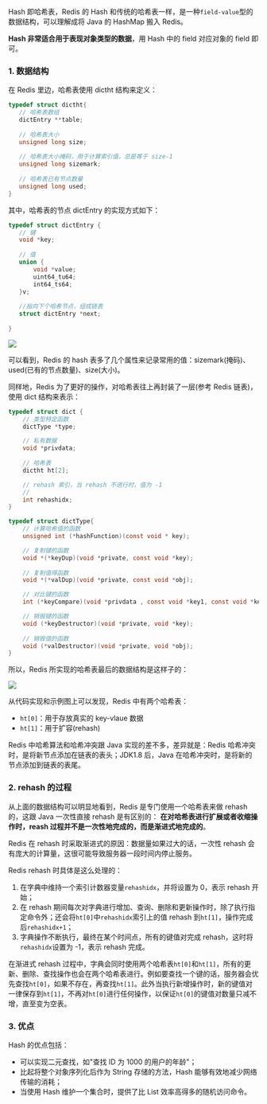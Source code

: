 Hash 即哈希表，Redis 的 Hash 和传统的哈希表一样，是一种`field-value`型的数据结构，可以理解成将 Java 的 HashMap 搬入 Redis。

**Hash 非常适合用于表现对象类型的数据**，用 Hash 中的 field 对应对象的 field 即可。

### 1. 数据结构

在 Redis 里边，哈希表使用 dictht 结构来定义：

```c
typedef struct dictht{ 
   // 哈希表数组
   dictEntry **table;  
    
   // 哈希表大小
   unsigned long size;    
    
   // 哈希表大小掩码，用于计算索引值，总是等于 size-1
   unsigned long sizemark;     
    
   // 哈希表已有节点数量
   unsigned long used; 
}
```

其中，哈希表的节点 dictEntry 的实现方式如下：

```c
typedef struct dictEntry {     
   // 键
   void *key;
    
   // 值
   union {
       void *value;
       uint64_tu64;
       int64_ts64;
   }v;    
    
   //指向下个哈希节点，组成链表
   struct dictEntry *next;
    
}
```

![](http://cnd.qiniu.lin07ux.cn/markdown/1558865221672.png)

可以看到，Redis 的 hash 表多了几个属性来记录常用的值：sizemark(掩码)、used(已有的节点数量)、size(大小)。

同样地，Redis 为了更好的操作，对哈希表往上再封装了一层(参考 Redis 链表)，使用 dict 结构来表示：

```c
typedef struct dict {
    // 类型特定函数
    dictType *type;

    // 私有数据
    void *privdata;
  
    // 哈希表
    dictht ht[2];

    // rehash 索引，当 rehash 不进行时，值为 -1
    //
    int rehashidx;  
}

typedef struct dictType{
    // 计算哈希值的函数
    unsigned int (*hashFunction)(const void * key);

    // 复制键的函数
    void *(*keyDup)(void *private, const void *key);
 
    // 复制值得函数
    void *(*valDup)(void *private, const void *obj);  

    // 对比键的函数
    int (*keyCompare)(void *privdata , const void *key1, const void *key2)

    // 销毁键的函数
    void (*keyDestructor)(void *private, void *key);
 
    // 销毁值的函数
    void (*valDestructor)(void *private, void *obj);  
}
```

所以，Redis 所实现的哈希表最后的数据结构是这样子的：

![](http://cnd.qiniu.lin07ux.cn/markdown/1558867293293.png)

从代码实现和示例图上可以发现，Redis 中有两个哈希表：

* `ht[0]`：用于存放真实的 key-vlaue 数据
* `ht[1]`：用于扩容(rehash)

Redis 中哈希算法和哈希冲突跟 Java 实现的差不多，差异就是：Redis 哈希冲突时，是将新节点添加在链表的表头；JDK1.8 后，Java 在哈希冲突时，是将新的节点添加到链表的表尾。

### 2. rehash 的过程

从上面的数据结构可以明显地看到，Redis 是专门使用一个哈希表来做 rehash 的，这跟 Java 一次性直接 rehash 是有区别的：
**在对哈希表进行扩展或者收缩操作时，reash 过程并不是一次性地完成的，而是渐进式地完成的**。

Redis 在 rehash 时采取渐进式的原因：数据量如果过大的话，一次性 rehash 会有庞大的计算量，这很可能导致服务器一段时间内停止服务。

Redis rehash 时具体是这么处理的：

1. 在字典中维持一个索引计数器变量`rehashidx`，并将设置为 0，表示 rehash 开始；
2. 在 rehash 期间每次对字典进行增加、查询、删除和更新操作时，除了执行指定命令外；还会将`ht[0]`中`rehashidx`索引上的值 rehash 到`ht[1]`，操作完成后`rehashidx+1`；
3. 字典操作不断执行，最终在某个时间点，所有的键值对完成 rehash，这时将`rehashidx`设置为 -1，表示 rehash 完成。

在渐进式 rehash 过程中，字典会同时使用两个哈希表`ht[0]`和`ht[1]`，所有的更新、删除、查找操作也会在两个哈希表进行。例如要查找一个键的话，服务器会优先查找`ht[0]`，如果不存在，再查找`ht[1]`。此外当执行新增操作时，新的键值对一律保存到`ht[1]`，不再对`ht[0]`进行任何操作，以保证`ht[0]`的键值对数量只减不增，直至变为空表。

### 3. 优点

Hash 的优点包括：

* 可以实现二元查找，如"查找 ID 为 1000 的用户的年龄"；
* 比起将整个对象序列化后作为 String 存储的方法，Hash 能够有效地减少网络传输的消耗；
* 当使用 Hash 维护一个集合时，提供了比 List 效率高得多的随机访问命令。

